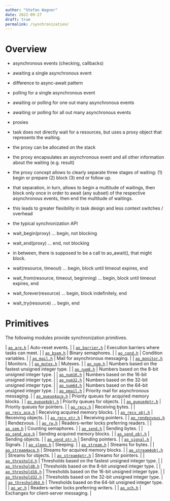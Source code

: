 ```yaml
---
author: "Stefan Wagner"
date: 2022-09-27
draft: true
permalink: /synchronization/
---
```


# Overview

- asynchronous events (checking, callbacks)

- awaiting a single asynchronous event
- difference to async-await pattern

- polling for a single asynchronous event

- awaiting or polling for one out many asynchronous events
- awaiting or polling for all out many asynchronous events

- proxies
- task does not directly wait for a resources, but uses a proxy object that represents the waiting.
- the proxy can be allocated on the stack
- the proxy encapsulates an asynchronous event and all other information about the waiting (e.g. result)
- the proxy concept allows to clearly separate three stages of waiting: (1) begin or prepare (2) block (3) end or follow up.
- that separation, in turn, allows to begin a multitude of waitings, then block only once in order to await (any subset) of the respective asynchronous events, then end the multitude of waitings.
- this leads to greater flexibility in task design and less context switches / overhead

- the typical synchronization API

- wait_begin(proxy) ... begin, not blocking
- wait_end(proxy) ... end, not blocking
- in between, there is supposed to be a call to ao_await(), that might block.

- wait(resource, timeout) ... begin, block until timeout expires, end
- wait_from(resource, timeout, beginning) ... begin, block until timeout expires, end

- wait_forever(resource) ... begin, block indefinitely, end

- wait_try(resource) ... begin, end

# Primitives

The following modules provide synchronization primitives.

| [`ao_are.h`](api/src/ao_sys/ao_are.h.md) | Auto-reset events. |
| [`ao_barrier.h`](api/src/ao_sys/ao_barrier.h.md) | Execution barriers where tasks can meet. |
| [`ao_bsem.h`](api/src/ao_sys/ao_bsem.h.md) | Binary semaphores. |
| [`ao_cond.h`](api/src/ao_sys/ao_cond.h.md) | Condition variables. |
| [`ao_mail.h`](api/src/ao_sys/ao_mail.h.md) | Mail for asynchronous messaging. |
| [`ao_monitor.h`](api/src/ao_sys/ao_monitor.h.md) | Monitors. |
| [`ao_mutex.h`](api/src/ao_sys/ao_mutex.h.md) | Mutexes. |
| [`ao_num.h`](api/src/ao_sys/ao_num.h.md) | Numbers based on the fastest unsigned integer type. |
| [`ao_num8.h`](api/src/ao_sys/ao_num8.h.md) | Numbers based on the 8-bit unsigned integer type. |
| [`ao_num16.h`](api/src/ao_sys/ao_num16.h.md) | Numbers based on the 16-bit unsigned integer type. |
| [`ao_num32.h`](api/src/ao_sys/ao_num32.h.md) | Numbers based on the 32-bit unsigned integer type. |
| [`ao_num64.h`](api/src/ao_sys/ao_num64.h.md) | Numbers based on the 64-bit unsigned integer type. |
| [`ao_pmail.h`](api/src/ao_sys/ao_pmail.h.md) | Priority mail for asynchronous messaging. |
| [`ao_queue4acq.h`](api/src/ao_sys/ao_queue4acq.h.md) | Priority queues for acquired memory blocks. |
| [`ao_queue4obj.h`](api/src/ao_sys/ao_queue4obj.h.md) | Priority queues for objects. |
| [`ao_queue4ptr.h`](api/src/ao_sys/ao_queue4ptr.h.md) | Priority queues for pointers. |
| [`ao_recv.h`](api/src/ao_sys/ao_recv.h.md) | Receiving bytes. |
| [`ao_recv_acq.h`](api/src/ao_sys/ao_recv_acq.h.md) | Receiving acquired memory blocks. |
| [`ao_recv_obj.h`](api/src/ao_sys/ao_recv_obj.h.md) | Receiving objects. |
| [`ao_recv_ptr.h`](api/src/ao_sys/ao_recv_ptr.h.md) | Receiving pointers. |
| [`ao_rendezvous.h`](api/src/ao_sys/ao_rendezvous.h.md) | Rendezvous. |
| [`ao_rw.h`](api/src/ao_sys/ao_rw.h.md) | Readers-writer locks preferring readers. |
| [`ao_sem.h`](api/src/ao_sys/ao_sem.h.md) | Counting semaphores. |
| [`ao_send.h`](api/src/ao_sys/ao_send.h.md) | Sending bytes. |
| [`ao_send_acq.h`](api/src/ao_sys/ao_send_acq.h.md) | Sending acquired memory blocks. |
| [`ao_send_obj.h`](api/src/ao_sys/ao_send_obj.h.md) | Sending objects. |
| [`ao_send_ptr.h`](api/src/ao_sys/ao_send_ptr.h.md) | Sending pointers. |
| [`ao_signal.h`](api/src/ao_sys/ao_signal.h.md) | Signals. |
| [`ao_sleep.h`](api/src/ao_sys/ao_sleep.h.md) | Sleeping. |
| [`ao_stream.h`](api/src/ao_sys/ao_stream.h.md) | Streams for bytes. |
| [`ao_stream4acq.h`](api/src/ao_sys/ao_stream4acq.h.md) | Streams for acquired memory blocks. |
| [`ao_stream4obj.h`](api/src/ao_sys/ao_stream4obj.h.md) | Streams for objects. |
| [`ao_stream4ptr.h`](api/src/ao_sys/ao_stream4ptr.h.md) | Streams for pointers. |
| [`ao_threshold.h`](api/src/ao_sys/ao_threshold.h.md) | Thresholds based on the fastest unsigned integer type. |
| [`ao_threshold8.h`](api/src/ao_sys/ao_threshold8.h.md) | Thresholds based on the 8-bit unsigned integer type. |
| [`ao_threshold16.h`](api/src/ao_sys/ao_threshold16.h.md) | Thresholds based on the 16-bit unsigned integer type. |
| [`ao_threshold32.h`](api/src/ao_sys/ao_threshold32.h.md) | Thresholds based on the 32-bit unsigned integer type. |
| [`ao_threshold64.h`](api/src/ao_sys/ao_threshold64.h.md) | Thresholds based on the 64-bit unsigned integer type. |
| [`ao_wr.h`](api/src/ao_sys/ao_wr.h.md) | Readers-writer locks preferring writers. |
| [`ao_xch.h`](api/src/ao_sys/ao_xch.h.md) | Exchanges for client-server messaging. |
